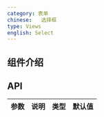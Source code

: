 ```yaml
---
category: 表单
chinese:   选择框
type: Views
english: Select
---
```



## 组件介绍



## API

| 参数        | 说明                                                      | 类型        | 默认值 |
|----------- |---------------------------------------------------------  | ---------- |-------|

